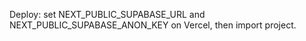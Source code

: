 Deploy: set NEXT_PUBLIC_SUPABASE_URL and NEXT_PUBLIC_SUPABASE_ANON_KEY on Vercel, then import project.
